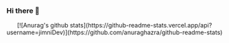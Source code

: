 ### Hi there 👋

<!--
**jimniDev/jimniDev** is a ✨ _special_ ✨ repository because its `README.md` (this file) appears on your GitHub profile.

Here are some ideas to get you started:

- 🔭 I’m currently working on ...
- 🌱 I’m currently learning ...
- 👯 I’m looking to collaborate on ...
- 🤔 I’m looking for help with ...
- 💬 Ask me about ...
- 📫 How to reach me: ...
- 😄 Pronouns: ...
- ⚡ Fun fact: ...
-->
 
 <div align=center>
  	<div align=center>
	  [![Anurag's github stats](https://github-readme-stats.vercel.app/api?username=jimniDev)](https://github.com/anuraghazra/github-readme-stats)
	</div>
  </div>
